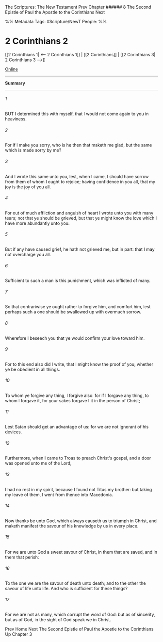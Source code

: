 The Scriptures: The New Testament
Prev
Chapter ###### 8
The Second Epistle of Paul the Apostle to the Corinthians
Next

%% Metadata
Tags: #Scripture/NewT
People: 
%%
# 2 Corinthians 2
[[2 Corinthians 1| <-- 2 Corinthians 1]] | [[2 Corinthians]] | [[2 Corinthians 3| 2 Corinthians 3 -->]]

[Online](https://churchofjesuschrist.org/study/scriptures/nt/2-cor/2?lang=eng)

---
__Summary__



---
###### 1
BUT I determined this with myself, that I would not come again to you in heaviness.
###### 2
For if I make you sorry, who is he then that maketh me glad, but the same which is made sorry by me?
###### 3
And I wrote this same unto you, lest, when I came, I should have sorrow from them of whom I ought to rejoice; having confidence in you all, that my joy is the joy of you all.
###### 4
For out of much affliction and anguish of heart I wrote unto you with many tears; not that ye should be grieved, but that ye might know the love which I have more abundantly unto you.
###### 5
But if any have caused grief, he hath not grieved me, but in part: that I may not overcharge you all.
###### 6
Sufficient to such a man is this punishment, which was inflicted of many.
###### 7
So that contrariwise ye ought rather to forgive him, and comfort him, lest perhaps such a one should be swallowed up with overmuch sorrow.
###### 8
Wherefore I beseech you that ye would confirm your love toward him.
###### 9
For to this end also did I write, that I might know the proof of you, whether ye be obedient in all things.
###### 10
To whom ye forgive any thing, I forgive also: for if I forgave any thing, to whom I forgave it, for your sakes forgave I it in the person of Christ;
###### 11
Lest Satan should get an advantage of us: for we are not ignorant of his devices.
###### 12
Furthermore, when I came to Troas to preach Christ's gospel, and a door was opened unto me of the Lord,
###### 13
I had no rest in my spirit, because I found not Titus my brother: but taking my leave of them, I went from thence into Macedonia.
###### 14
Now thanks be unto God, which always causeth us to triumph in Christ, and maketh manifest the savour of his knowledge by us in every place.
###### 15
For we are unto God a sweet savour of Christ, in them that are saved, and in them that perish:
###### 16
To the one we are the savour of death unto death; and to the other the savour of life unto life. And who is sufficient for these things?
###### 17
For we are not as many, which corrupt the word of God: but as of sincerity, but as of God, in the sight of God speak we in Christ.

Prev
Home
Next
The Second Epistle of Paul the Apostle to the Corinthians
Up
Chapter 3



